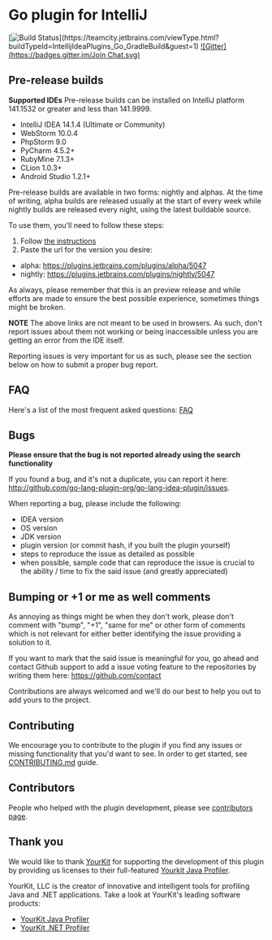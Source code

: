 # Go plugin for IntelliJ
[![Build Status](https://teamcity.jetbrains.com/app/rest/builds/buildType:(id:IntellijIdeaPlugins_Go_Build)/statusIcon.svg?guest=1)](https://teamcity.jetbrains.com/viewType.html?buildTypeId=IntellijIdeaPlugins_Go_GradleBuild&guest=1) [![Gitter](https://badges.gitter.im/Join Chat.svg)](https://gitter.im/go-lang-plugin-org/go-lang-idea-plugin?utm_source=badge&utm_medium=badge&utm_campaign=pr-badge&utm_content=badge)

## Pre-release builds

**Supported IDEs**
Pre-release builds can be installed on IntelliJ platform 141.1532 or greater and less than 141.9999.

- IntelliJ IDEA 14.1.4 (Ultimate or Community)
- WebStorm 10.0.4
- PhpStorm 9.0
- PyCharm 4.5.2+
- RubyMine 7.1.3+
- CLion 1.0.3+
- Android Studio 1.2.1+

Pre-release builds are available in two forms: nightly and alphas. At the time
of writing, alpha builds are released usually at the start of every week while
nightly builds are released every night, using the latest buildable source.

To use them, you'll need to follow these steps:

1. Follow [the instructions](https://www.jetbrains.com/idea/help/managing-enterprise-plugin-repositories.html)
1. Paste the url for the version you desire:
 - alpha: https://plugins.jetbrains.com/plugins/alpha/5047
 - nightly: https://plugins.jetbrains.com/plugins/nightly/5047

As always, please remember that this is an preview release and while efforts are
made to ensure the best possible experience, sometimes things might be broken.

**NOTE**
The above links are not meant to be used in browsers. As such, don't report issues
about them not working or being inaccessible unless you are getting an error from
the IDE itself.

Reporting issues is very important for us as such, please see the section below
on how to submit a proper bug report.

## FAQ

Here's a list of the most frequent asked questions: [FAQ](https://github.com/go-lang-plugin-org/go-lang-idea-plugin/wiki/FAQ)
 
## Bugs

**Please ensure that the bug is not reported already using the search functionality**

If you found a bug, and it's not a duplicate, you can report it here:
<http://github.com/go-lang-plugin-org/go-lang-idea-plugin/issues>.

When reporting a bug, please include the following:
- IDEA version
- OS version
- JDK version
- plugin version (or commit hash, if you built the plugin yourself)
- steps to reproduce the issue as detailed as possible
- when possible, sample code that can reproduce the issue is crucial to the ability / time to fix the said issue (and greatly appreciated)

## Bumping or +1 or me as well comments

As annoying as things might be when they don't work, please don't comment with
"bump", "+1", "same for me" or other form of comments which is not relevant for
either better identifying the issue providing a solution to it.

If you want to mark that the said issue is meaningful for you, go ahead and
contact Github support to add a issue voting feature to the repositories by
writing them here: https://github.com/contact

Contributions are always welcomed and we'll do our best to help you out to add
yours to the project.

## Contributing

We encourage you to contribute to the plugin if you find any issues or missing
functionality that you'd want to see. In order to get started, see
[CONTRIBUTING.md](CONTRIBUTING.md) guide.

## Contributors

People who helped with the plugin development, please see [contributors page](https://github.com/go-lang-plugin-org/go-lang-idea-plugin/graphs/contributors).

## Thank you

We would like to thank [YourKit](http://www.yourkit.com) for supporting the development
of this plugin by providing us licenses to their full-featured [Yourkit Java Profiler](http://www.yourkit.com/java/profiler/index.jsp).

YourKit, LLC is the creator of innovative and intelligent tools for profiling
Java and .NET applications. Take a look at YourKit's leading software products:

- [YourKit Java Profiler](http://www.yourkit.com/java/profiler/index.jsp)
- [YourKit .NET Profiler](http://www.yourkit.com/.net/profiler/index.jsp)
